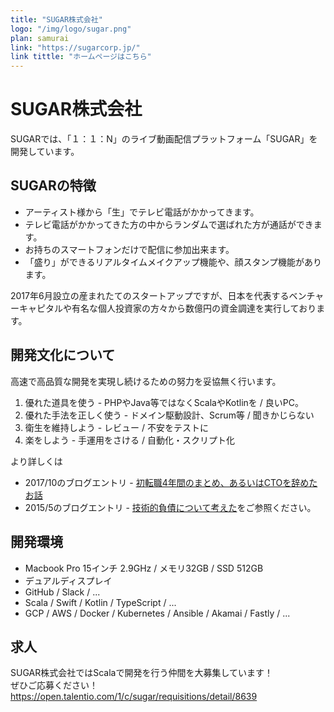 ```yaml
---  
title: "SUGAR株式会社"  
logo: "/img/logo/sugar.png"  
plan: samurai  
link: "https://sugarcorp.jp/"  
link tittle: "ホームページはこちら" 
--- 
```


#  SUGAR株式会社

SUGARでは、「１：１：N」のライブ動画配信プラットフォーム「SUGAR」を開発しています。

## SUGARの特徴

- アーティスト様から「生」でテレビ電話がかかってきます。 
- テレビ電話がかかってきた方の中からランダムで選ばれた方が通話ができます。 
- お持ちのスマートフォンだけで配信に参加出来ます。 
- 「盛り」ができるリアルタイムメイクアップ機能や、顔スタンプ機能があります。

2017年6月設立の産まれたてのスタートアップですが、日本を代表するベンチャーキャピタルや有名な個人投資家の方々から数億円の資金調達を実行しております。

## 開発文化について
高速で高品質な開発を実現し続けるための努力を妥協無く行います。

1. 優れた道具を使う - PHPやJava等ではなくScalaやKotlinを / 良いPC。 
2. 優れた手法を正しく使う - ドメイン駆動設計、Scrum等 / 聞きかじらない 
3. 衛生を維持しよう - レビュー / 不安をテストに 
4. 楽をしよう - 手運用をさける / 自動化・スクリプト化

より詳しくは

- 2017/10のブログエントリ - [初転職4年間のまとめ、あるいはCTOを辞めたお話](http://sugitani.hatenablog.com/entry/2017/10/01/122714) 
- 2015/5のブログエントリ - [技術的負債について考えた](http://sugitani.hatenablog.com/entry/2015/05/23/205714)をご参照ください。

## 開発環境
- Macbook Pro 15インチ 2.9GHz / メモリ32GB / SSD 512GB 
- デュアルディスプレイ 
- GitHub / Slack / ... 
- Scala / Swift / Kotlin / TypeScript / ... 
- GCP / AWS / Docker / Kubernetes / Ansible / Akamai / Fastly / ...

## 求人
SUGAR株式会社ではScalaで開発を行う仲間を大募集しています！  
ぜひご応募ください！  
https://open.talentio.com/1/c/sugar/requisitions/detail/8639

